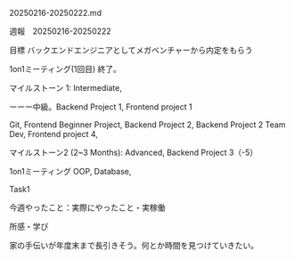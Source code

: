 20250216-20250222.md

週報　20250216-20250222




目標 バックエンドエンジニアとしてメガベンチャーから内定をもらう

1on1ミーティング(1回目) 終了。

マイルストーン 1: Intermediate,

ーーー中級。Backend Project 1, Frontend project 1

Git, Frontend Beginner Project, Backend Project 2, Backend Project 2 Team Dev, Frontend project 4,

マイルストーン2 (2~3 Months): Advanced, Backend Project 3（-5）

1on1ミーティング OOP, Database,

Task1

今週やったこと：実際にやったこと・実稼働

所感・学び

 家の手伝いが年度末まで長引きそう。何とか時間を見つけていきたい。
